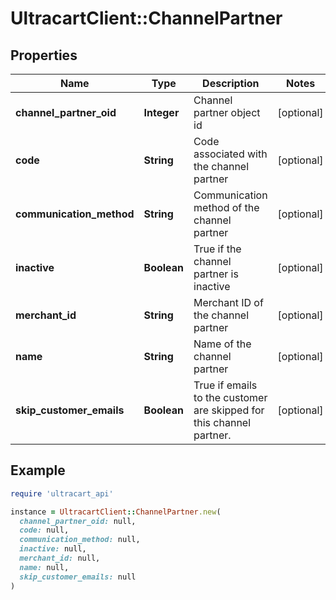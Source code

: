 # UltracartClient::ChannelPartner

## Properties

| Name | Type | Description | Notes |
| ---- | ---- | ----------- | ----- |
| **channel_partner_oid** | **Integer** | Channel partner object id | [optional] |
| **code** | **String** | Code associated with the channel partner | [optional] |
| **communication_method** | **String** | Communication method of the channel partner | [optional] |
| **inactive** | **Boolean** | True if the channel partner is inactive | [optional] |
| **merchant_id** | **String** | Merchant ID of the channel partner | [optional] |
| **name** | **String** | Name of the channel partner | [optional] |
| **skip_customer_emails** | **Boolean** | True if emails to the customer are skipped for this channel partner. | [optional] |

## Example

```ruby
require 'ultracart_api'

instance = UltracartClient::ChannelPartner.new(
  channel_partner_oid: null,
  code: null,
  communication_method: null,
  inactive: null,
  merchant_id: null,
  name: null,
  skip_customer_emails: null
)
```

